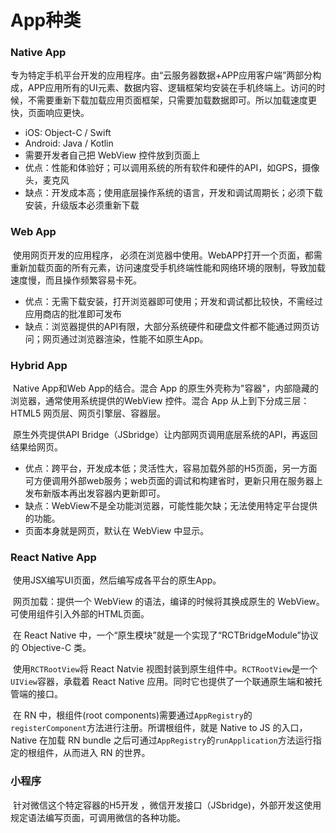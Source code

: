 # App种类

### Native App

​		专为特定手机平台开发的应用程序。由“云服务器数据+APP应用客户端”两部分构成，APP应用所有的UI元素、数据内容、逻辑框架均安装在手机终端上。访问的时候，不需要重新下载加载应用页面框架，只需要加载数据即可。所以加载速度更快，页面响应更快。

- iOS: Object-C / Swift
- Android: Java / Kotlin
- 需要开发者自己把 WebView 控件放到页面上
- 优点：性能和体验好；可以调用系统的所有软件和硬件的API，如GPS，摄像头，麦克风
- 缺点：开发成本高；使用底层操作系统的语言，开发和调试周期长；必须下载安装，升级版本必须重新下载



### Web App

​		使用网页开发的应用程序， 必须在浏览器中使用。WebAPP打开一个页面，都需重新加载页面的所有元素，访问速度受手机终端性能和网络环境的限制，导致加载速度慢，而且操作频繁容易卡死。

- 优点：无需下载安装，打开浏览器即可使用；开发和调试都比较快，不需经过应用商店的批准即可发布
- 缺点：浏览器提供的API有限，大部分系统硬件和硬盘文件都不能通过网页访问；网页通过浏览器渲染，性能不如原生App。



### Hybrid App

​		Native App和Web App的结合。混合 App 的原生外壳称为"容器"，内部隐藏的浏览器，通常使用系统提供的WebView  控件。混合 App 从上到下分成三层：HTML5  网页层、网页引擎层、容器层。

​		原生外壳提供API Bridge（JSbridge）让内部网页调用底层系统的API，再返回结果给网页。

- 优点：跨平台，开发成本低；灵活性大，容易加载外部的H5页面，另一方面可方便调用外部web服务；web页面的调试和构建省时，更新只用在服务器上发布新版本再出发容器内更新即可。
- 缺点：WebView不是全功能浏览器，可能性能欠缺；无法使用特定平台提供的功能。
- 页面本身就是网页，默认在 WebView 中显示。



### React Native App

​		使用JSX编写UI页面，然后编写成各平台的原生App。

​		网页加载：提供一个 WebView 的语法，编译的时候将其换成原生的 WebView。可使用<WebView />组件引入外部的HTML页面。

​		在 React Native 中，一个“原生模块”就是一个实现了“RCTBridgeModule”协议的 Objective-C 类。

​		使用`RCTRootView`将 React Natvie 视图封装到原生组件中。`RCTRootView`是一个`UIView`容器，承载着 React Native 应用。同时它也提供了一个联通原生端和被托管端的接口。

​		在 RN 中，根组件(root components)需要通过`AppRegistry`的`registerComponent`方法进行注册。所谓根组件，就是 Native to JS 的入口，Native 在加载 RN bundle 之后可通过`AppRegistry`的`runApplication`方法运行指定的根组件，从而进入 RN 的世界。



### 小程序

​		针对微信这个特定容器的H5开发 ，微信开发接口（JSbridge)，外部开发这使用规定语法编写页面，可调用微信的各种功能。

